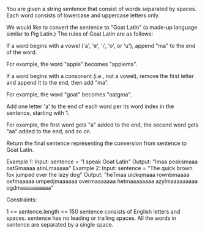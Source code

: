 You are given a string sentence that consist of words separated by spaces.
Each word consists of lowercase and uppercase letters only.

We would like to convert the sentence to "Goat Latin" (a made-up language
similar to Pig Latin.) The rules of Goat Latin are as follows:


If a word begins with a vowel ('a', 'e', 'i', 'o', or 'u'), append "ma" to
the end of the word.


For example, the word "apple" becomes "applema".


If a word begins with a consonant (i.e., not a vowel), remove the first
letter and append it to the end, then add "ma".

For example, the word "goat" becomes "oatgma".


Add one letter 'a' to the end of each word per its word index in the
sentence, starting with 1.

For example, the first word gets "a" added to the end, the second word gets
"aa" added to the end, and so on.




Return the final sentence representing the conversion from sentence to Goat
Latin.


Example 1:
Input: sentence = "I speak Goat Latin"
Output: "Imaa peaksmaaa oatGmaaaa atinLmaaaaa"
Example 2:
Input: sentence = "The quick brown fox jumped over the lazy dog"
Output: "heTmaa uickqmaaa rownbmaaaa oxfmaaaaa umpedjmaaaaaa overmaaaaaaa
hetmaaaaaaaa azylmaaaaaaaaa ogdmaaaaaaaaaa"


Constraints:


1 <= sentence.length <= 150
sentence consists of English letters and spaces.
sentence has no leading or trailing spaces.
All the words in sentence are separated by a single space.




